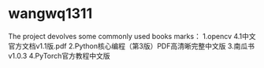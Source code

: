 # wangwq1311
The project devolves some commonly used books
marks：
1.opencv 4.1中文官方文档v1.1版.pdf
2.Python核心编程（第3版）PDF高清晰完整中文版
3.南瓜书v1.0.3
4.PyTorch官方教程中文版
